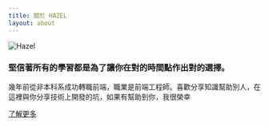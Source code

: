 ```yaml
---
title: 關於 HAZEL
layout: about
---
```


![Hazel](https://hazelwu.com/wp-content/uploads/2021/07/362拷貝.jpg)
### 堅信著所有的學習都是為了讓你在對的時間點作出對的選擇。
幾年前從非本科系成功轉職前端，職業是前端工程師。喜歡分享知識幫助別人，在這裡與你分享技術上開發的坑，如果有幫助到你，我很榮幸

[了解更多](https://hazelwu.com)